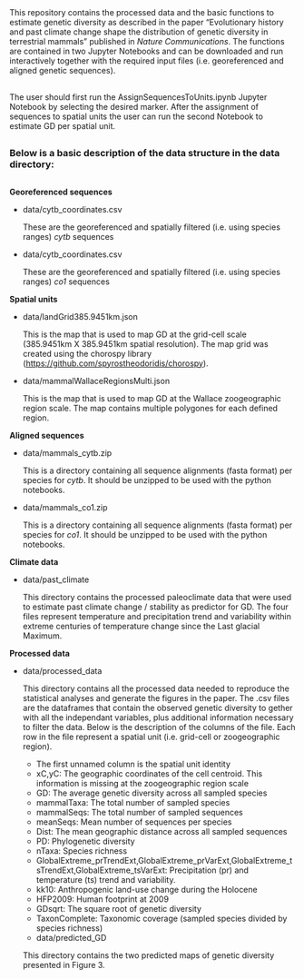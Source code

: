 ##

This repository contains the processed data and the basic functions to estimate genetic diversity as described in the paper “Evolutionary history and past climate change shape the distribution of genetic diversity in terrestrial mammals” published in *Nature Communications*. The functions are contained in two Jupyter Notebooks and can be downloaded and run interactively together with the required input files (i.e. georeferenced and aligned genetic sequences).

##

The user should first run the AssignSequencesToUnits.ipynb Jupyter Notebook by selecting the desired marker. After the assignment of sequences to spatial units the user can run the second Notebook to estimate GD per spatial unit.

##

### Below is a basic description of the data structure in the data directory:

##

**Georeferenced sequences**

* data/cytb_coordinates.csv

  These are the georeferenced and spatially filtered (i.e. using species ranges) *cytb* sequences

* data/cytb_coordinates.csv

  These are the georeferenced and spatially filtered (i.e. using species ranges) *co1* sequences

**Spatial units**

* data/landGrid385.9451km.json

  This is the map that is used to map GD at the grid-cell scale (385.9451km X 385.9451km spatial resolution). The map grid was created using the chorospy library (https://github.com/spyrostheodoridis/chorospy).

* data/mammalWallaceRegionsMulti.json

  This is the map that is used to map GD at the Wallace zoogeographic region scale. The map contains multiple polygones for each defined region.

**Aligned sequences**

* data/mammals_cytb.zip

  This is a directory containing all sequence alignments (fasta format) per species for *cytb*. It should be unzipped to be used with the python notebooks.

* data/mammals_co1.zip

  This is a directory containing all sequence alignments (fasta format) per species for *co1*. It should be unzipped to be used with the python notebooks.

**Climate data**

* data/past_climate
  
  This directory contains the processed paleoclimate data that were used to estimate past climate change / stability as predictor for GD. The four files represent temperature and precipitation trend and variability within extreme centuries of temperature change since the Last glacial Maximum. 
  
 
**Processed data**
  
* data/processed_data

  This directory contains all the processed data needed to reproduce the statistical analyses and generate the figures in the paper. The .csv files are the dataframes that contain the observed genetic diversity to gether with all the independant variables, plus additional information necessary to filter the data. Below is the description of the columns of the file. Each row in the file represent a spatial unit (i.e. grid-cell or zoogeographic region).
  
  - The first unnamed column is the spatial unit identity
  - xC,yC: The geographic coordinates of the cell centroid. This information is missing at the zoogeographic region scale
  - GD: The average genetic diversity across all sampled species
  - mammalTaxa: The total number of sampled species
  - mammalSeqs: The total number of sampled sequences
  - meanSeqs: Mean number of sequences per species
  - Dist: The mean geographic distance across all sampled sequences
  - PD: Phylogenetic diversity
  - nTaxa: Species richness
  - GlobalExtreme_prTrendExt,GlobalExtreme_prVarExt,GlobalExtreme_tsTrendExt,GlobalExtreme_tsVarExt: Precipitation (pr) and temperature (ts) trend and variability.
  - kk10: Anthropogenic land-use change during the Holocene
  - HFP2009: Human footprint at 2009
  - GDsqrt: The square root of genetic diversity
  - TaxonComplete: Taxonomic coverage (sampled species divided by species richness)
  
  * data/predicted_GD
  
   This directory contains the two predicted maps of genetic diversity presented in Figure 3.
